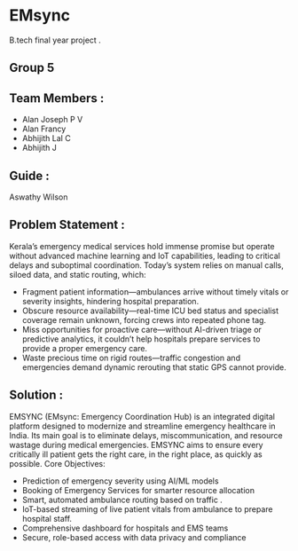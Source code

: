 # EMsync
B.tech final year project .

## Group 5
## Team Members :
-	Alan Joseph P V
-	Alan Francy
-	Abhijith Lal C
-	Abhijith J

## Guide :
 Aswathy Wilson

## Problem Statement :
Kerala’s emergency medical services hold immense promise but operate without advanced machine learning and IoT capabilities, leading to critical delays and suboptimal coordination. Today’s system relies on manual calls, siloed data, and static routing, which:
- Fragment patient information—ambulances arrive without timely vitals or severity insights, hindering hospital preparation.
- Obscure resource availability—real-time ICU bed status and specialist coverage remain unknown, forcing crews into repeated phone tag.
- Miss opportunities for proactive care—without AI-driven triage or predictive analytics, it couldn’t help hospitals prepare services to provide a proper emergency care.
- Waste precious time on rigid routes—traffic congestion and emergencies demand dynamic rerouting that static GPS cannot provide.

## Solution :
EMSYNC (EMsync: Emergency Coordination Hub) is an integrated digital platform designed to modernize and streamline emergency healthcare in India. Its main goal is to eliminate delays, miscommunication, and resource wastage during medical emergencies. EMSYNC aims to ensure every critically ill patient gets the right care, in the right place, as quickly as possible.
Core Objectives:
- Prediction of emergency severity using AI/ML models
- Booking of Emergency Services for smarter resource allocation
- Smart, automated ambulance routing based on traffic .
- IoT-based streaming of live patient vitals from ambulance to prepare hospital staff.
- Comprehensive dashboard for hospitals and EMS teams
- Secure, role-based access with data privacy and compliance
